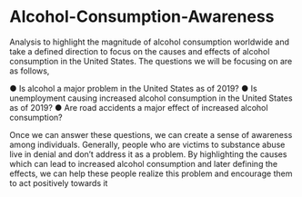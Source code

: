 # Alcohol-Consumption-Awareness
Analysis to highlight the magnitude of alcohol consumption worldwide and take a defined direction to focus on the causes and effects of alcohol consumption in the United States.
The questions we will be focusing on are as follows,

 ● Is alcohol a major problem in the United States as of 2019?
 ● Is unemployment causing increased alcohol consumption in the United States as of 2019?
 ● Are road accidents a major effect of increased alcohol consumption?
 
Once we can answer these questions, we can create a sense of awareness among individuals. Generally, people who are victims to substance abuse live in denial and don’t address it as a problem. By highlighting the causes which can lead to increased alcohol consumption and later defining the effects, we can help these people realize this problem and encourage
them to act positively towards it
